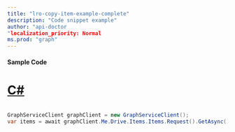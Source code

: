 ```yaml
---
title: "lro-copy-item-example-complete"
description: "Code snippet example" 
author: "api-doctor
"localization_priority: Normal
ms.prod: "graph"
--- 
```

#### Sample Code
# [C#](#tab/Csharp)

```C#

GraphServiceClient graphClient = new GraphServiceClient();
var items = await graphClient.Me.Drive.Items.Items.Request().GetAsync();

```
